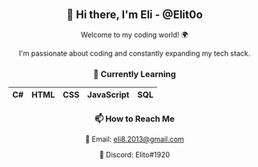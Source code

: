 <div align="center">

## 👋 Hi there, I'm Eli - @Elit0o

Welcome to my coding world! 🌍

I'm passionate about coding and constantly expanding my tech stack.

### 🌱 Currently Learning

| C# | HTML | CSS | JavaScript | SQL |
|----|------|-----|------------|-----|

### 📫 How to Reach Me

📧 Email: eli8.2013@gmail.com

💬 Discord: Elito#1920

</div>


<!---
Elit0o/Elit0o is a ✨ special ✨ repository because its `README.md` (this file) appears on your GitHub profile.
You can click the Preview link to take a look at your changes.
--->
